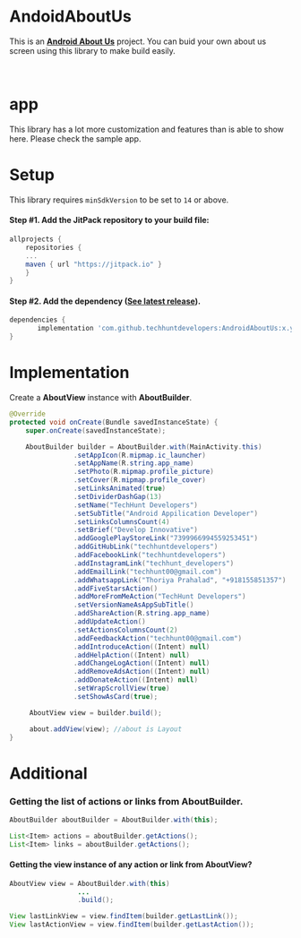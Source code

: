 <!-- Library Logo -->
<!-- <img src="app/src/main/res/mipmap-xxxhdpi/ic_launcher.png?raw=true" align="left" hspace="1" vspace="1">-->

<!-- Buy me a cup of coffe 
<a href='https://ko-fi.com/A406JCM' style='margin:13px;' target='_blank' align="right"><img align="right" height='36' src='https://az743702.vo.msecnd.net/cdn/kofi4.png?v=f' alt='Buy Me a Coffee at ko-fi.com' /></a>
<a href='https://play.google.com/store/apps/details?id=com.vansuita.materialabout.sample&pcampaignid=MKT-Other-global-all-co-prtnr-py-PartBadge-Mar2515-1' target='_blank' align="right"><img align="right" height='36' src='https://s20.postimg.org/muzx3w4jh/google_play_badge.png' alt='Get it on Google Play' /></a>-->

# AndoidAboutUs


This is an [**Android About Us**](https://developer.android.com) project. You can buid your own about us screen using this library to make build easily.

</br>

# app
 This library has a lot more customization and features than is able to show here. Please check the sample app.


<!--<img src="images/screenshots/dark.jpg" height='auto' width='270'/><img src="images/screenshots/light.jpg" height='auto' width='270'/><img src="images/screenshots/custom.jpg" height='auto' width='270'/>

[![Appetize.io](https://img.shields.io/badge/Apptize.io-Run%20Now-brightgreen.svg?)](https://appetize.io/embed/3b4dpd5kv90mpa67mp5h8mugc0?device=nexus7&scale=50&autoplay=true&orientation=portrait&deviceColor=black) [![Demo](https://img.shields.io/badge/Demo-Download-blue.svg)](http://apk-dl.com/dl/com.vansuita.materialabout.sample) 
 [![Codacy Badge](https://api.codacy.com/project/badge/Grade/118bb89e3bed43e2b462201654224a60)](https://www.codacy.com/app/jrvansuita/MaterialAbout?utm_source=github.com&amp;utm_medium=referral&amp;utm_content=jrvansuita/MaterialAbout&amp;utm_campaign=Badge_Grade) 
 <a target="_blank" href="https://developer.android.com/reference/android/os/Build.VERSION_CODES.html#GINGERBREAD"><img src="https://img.shields.io/badge/API-9%2B-blue.svg?style=flat" alt="API" /></a> -->


# Setup

This library requires `minSdkVersion` to be set to `14` or above.

#### Step #1. Add the JitPack repository to your build file:

```gradle
allprojects {
    repositories {
	...
	maven { url "https://jitpack.io" }
    }
}
```

#### Step #2. Add the dependency ([See latest release](https://jitpack.io/#jrvansuita/MaterialAbout)).

```groovy
dependencies {
       implementation 'com.github.techhuntdevelopers:AndroidAboutUs:x.y.z'
}
```
# Implementation

Create a **AboutView** instance with **AboutBuilder**.
```java
@Override
protected void onCreate(Bundle savedInstanceState) {
    super.onCreate(savedInstanceState);

    AboutBuilder builder = AboutBuilder.with(MainActivity.this)
                .setAppIcon(R.mipmap.ic_launcher)
                .setAppName(R.string.app_name)
                .setPhoto(R.mipmap.profile_picture)
                .setCover(R.mipmap.profile_cover)
                .setLinksAnimated(true)
                .setDividerDashGap(13)
                .setName("TechHunt Developers")
                .setSubTitle("Android Appilication Developer")
                .setLinksColumnsCount(4)
                .setBrief("Develop Innovative")
                .addGooglePlayStoreLink("7399966994559253451")
                .addGitHubLink("techhuntdevelopers")
                .addFacebookLink("techhuntdevelopers")
                .addInstagramLink("techhunt_developers")
                .addEmailLink("techhunt00@gmail.com")
                .addWhatsappLink("Thoriya Prahalad", "+918155851357")
                .addFiveStarsAction()
                .addMoreFromMeAction("TechHunt Developers")
                .setVersionNameAsAppSubTitle()
                .addShareAction(R.string.app_name)
                .addUpdateAction()
                .setActionsColumnsCount(2)
                .addFeedbackAction("techhunt00@gmail.com")
                .addIntroduceAction((Intent) null)
                .addHelpAction((Intent) null)
                .addChangeLogAction((Intent) null)
                .addRemoveAdsAction((Intent) null)
                .addDonateAction((Intent) null)
                .setWrapScrollView(true)
                .setShowAsCard(true);

     AboutView view = builder.build();

     about.addView(view); //about is Layout
}
```


# Additional

### Getting the list of actions or links from AboutBuilder.

```java
AboutBuilder aboutBuilder = AboutBuilder.with(this);

List<Item> actions = aboutBuilder.getActions();
List<Item> links = aboutBuilder.getActions();
```


#### Getting the view instance of any action or link from AboutView?

```java
AboutView view = AboutBuilder.with(this)
                 ...
                 .build();

View lastLinkView = view.findItem(builder.getLastLink());
View lastActionView = view.findItem(builder.getLastAction());
```

<!--# Used libraries

* [com.android.support:appcompat-v7](https://developer.android.com/topic/libraries/support-library/packages.html#v7-appcompat)
* [com.android.support:cardview-v7](https://developer.android.com/topic/libraries/support-library/packages.html#v7-cardview)
* [com.github.jrvansuita:IconHandler](https://github.com/jrvansuita/IconHandler)

#

<a href="https://plus.google.com/+JuniorVansuita" target="_blank">
  <img src="https://s20.postimg.org/59xees8vt/google_plus.png" alt="Google+" witdh="44" height="44" hspace="10">
</a>
<a href="https://www.linkedin.com/in/arleu-cezar-vansuita-júnior-83769271" target="_blank">
  <img src="https://s20.postimg.org/vxoeax4ah/linkedin.png" alt="LinkedIn" witdh="44" height="44" hspace="10">
</a>
<a href="https://www.instagram.com/jnrvans/" target="_blank">
  <img src="https://s20.postimg.org/lyyuap5h5/instagram.png" alt="Instagram" witdh="44" height="44" hspace="10">
</a>
<a href="https://github.com/jrvansuita" target="_blank">
  <img src="https://s20.postimg.org/jf37glhx5/github.png" alt="Github" witdh="44" height="44" hspace="10">
</a>
<a href="https://play.google.com/store/apps/dev?id=8002078663318221363" target="_blank">
  <img src="https://s20.postimg.org/5iuz4plo9/android.png" alt="Google Play Store" witdh="44" height="44" hspace="10">
</a>
<a href="mailto:vansuita.jr@gmail.com" target="_blank" >
  <img src="https://s20.postimg.org/slli3vn5l/email.png" alt="E-mail" witdh="44" height="44" hspace="10">
</a>-->





